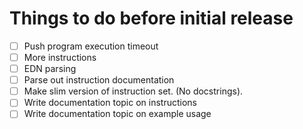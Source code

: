 Things to do before initial release
===================================

- [ ] Push program execution timeout
- [ ] More instructions
- [ ] EDN parsing
- [ ] Parse out instruction documentation
- [ ] Make slim version of instruction set. (No docstrings).
- [ ] Write documentation topic on instructions
- [ ] Write documentation topic on example usage

